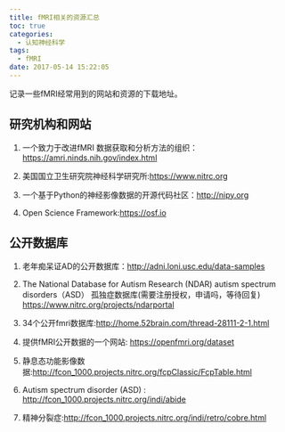```yaml
---
title: fMRI相关的资源汇总
toc: true
categories:
  - 认知神经科学
tags:
  - fMRI
date: 2017-05-14 15:22:05
---
```

记录一些fMRI经常用到的网站和资源的下载地址。

<!-- more -->

## 研究机构和网站

1. 一个致力于改进fMRI 数据获取和分析方法的组织：<https://amri.ninds.nih.gov/index.html>

2. 美国国立卫生研究院神经科学研究所:<https://www.nitrc.org>

3. 一个基于Python的神经影像数据的开源代码社区：<http://nipy.org>

4. Open Science Framework:<https://osf.io>


## 公开数据库

1. 老年痴呆证AD的公开数据库：<http://adni.loni.usc.edu/data-samples>

2. The National Database for Autism Research (NDAR)  autism spectrum disorders（ASD）
	孤独症数据库(需要注册授权，申请吗，等待回复)
<https://www.nitrc.org/projects/ndarportal>

3. 34个公开fmri数据库:<http://home.52brain.com/thread-28111-2-1.html>

4. 提供fMRI公开数据的一个网站: <https://openfmri.org/dataset>

5. 静息态功能影像数据:<http://fcon_1000.projects.nitrc.org/fcpClassic/FcpTable.html>

6.  Autism spectrum disorder (ASD) : <http://fcon_1000.projects.nitrc.org/indi/abide>

7. 	精神分裂症:<http://fcon_1000.projects.nitrc.org/indi/retro/cobre.html>
